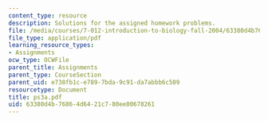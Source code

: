 ```yaml
---
content_type: resource
description: Solutions for the assigned homework problems.
file: /media/courses/7-012-introduction-to-biology-fall-2004/63380d4b76864d6421c780ee00678261_ps3a.pdf
file_type: application/pdf
learning_resource_types:
- Assignments
ocw_type: OCWFile
parent_title: Assignments
parent_type: CourseSection
parent_uid: e738fb1c-e789-7bda-9c91-da7abbb6c509
resourcetype: Document
title: ps3a.pdf
uid: 63380d4b-7686-4d64-21c7-80ee00678261
---
```

